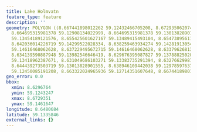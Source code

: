 ```yaml
---
title: Lake Holmvatn
feature_type: feature
description: ''
geometry: POLYGON ((8.667441898012262 59.12432466705208, 8.672935062074032 59.12626265067354,
  8.664695315981378 59.12908134022999, 8.664695315981378 59.13013828901555, 8.660918765688935
  59.13454189121576, 8.655425601627167 59.13489415493104, 8.654738956119491 59.13788825020482,
  8.642036014226719 59.14299522028334, 8.638259463934274 59.14281913054806, 8.638259463934274
  59.14616468062628, 8.637229495672715 59.14616468062628, 8.633796268134153 59.14510822645238,
  8.634139590887948 59.13982546646419, 8.629676395087827 59.13788825020482, 8.637572818426509
  59.13418962387671, 8.631049686103271 59.13383735291394, 8.632766299872506 59.13260437600738,
  8.644439273503719 59.13013828901555, 8.638946109442038 59.12978597637777, 8.64684253278072
  59.12450085191208, 8.663322024965936 59.12714351607648, 8.667441898012262 59.12432466705208))
geo_error: 0.0
bbox:
  xmin: 8.6296764
  ymin: 59.1243247
  xmax: 8.6729351
  ymax: 59.1461647
longitude: 8.6480684
latitude: 59.1335846
external_links: {}
---
```

